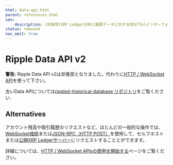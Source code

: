 ```yaml
---
html: data-api.html
parent: references.html
seo:
    description: (非推奨)XRP Ledger分析と履歴データに対するRESTfulインターフェイスです。
status: removed
nav_omit: true
---
```

# Ripple Data API v2

**警告:** Ripple Data API v2は非推奨となりました。代わりに[HTTP / WebSocket API](http-websocket-apis/index.md)を使って下さい。

古いData APIについては[rippled-historical-database リポジトリ](https://github.com/ripple/rippled-historical-database)をご覧ください.

## Alternatives

アカウント残高や取引履歴のリクエストなど、ほとんどの一般的な操作では、[WebSocket接続](../tutorials/get-started/get-started-using-http-websocket-apis.md#websocket-api)または[JSON-RPC（HTTP POST）](../tutorials/get-started/get-started-using-http-websocket-apis.md#json-rpc)を使用して、セルフホストまたは[公開XRP Ledgerサーバー](../tutorials/get-started/public-servers.md)にリクエストすることとができます。

詳細については、[HTTP / WebSocket APIsの使用を開始する](../tutorials/get-started/get-started-using-http-websocket-apis.md)ページをご覧ください。
